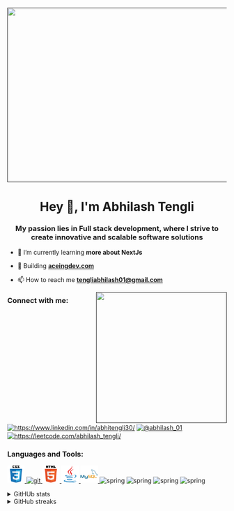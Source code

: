 
<a href=""><img align="center" src="https://algoworksupload.s3.amazonaws.com/new-algoworks/wp-content/uploads/2016/05/16105109/Software-Test-Management.gif" width="1000" height="400"></a>

<!--
**abhilashtengli/abhilashtengli** is a ✨ _special_ ✨ repository because its `README.md` (this file) appears on your GitHub profile.
Here are some ideas to get you started:

- 🔭 I’m currently improving on JavaScript and React.js ...
- 🌱 I’m currently learning ...
- 👯 I’m looking to collaborate on ...
- 🤔 I’m looking for help with ...
- 💬 Ask me about ...
- 📫 How to reach me: ...
- 😄 Pronouns: ...
- ⚡ Fun fact: ...
-->

<h1 align="center">Hey 👋, I'm Abhilash Tengli</h1>
<h3 align="center">My passion lies in Full stack development, where I strive to create innovative and scalable software solutions</h3>

- 🌱 I’m currently learning **more about NextJs**

- 🚀 Building  <a href="https://aceingdev.com/">**aceingdev.com**</a>

- 📫 How to reach me **tengliabhilash01@gmail.com**





<a href=""><img align="right" src="https://raw.githubusercontent.com/abhisheknaiidu/abhisheknaiidu/master/code.gif" width="300" height="300"></a>

<h3 align="left">Connect with me:</h3>
<p align="left">
<a href="https://www.linkedin.com/in/abhitengli30/" target="blank"><img align="center" src="https://raw.githubusercontent.com/rahuldkjain/github-profile-readme-generator/master/src/images/icons/Social/linked-in-alt.svg" alt="https://www.linkedin.com/in/abhitengli30/" height="30" width="40" /></a>
<a href="https://www.hackerrank.com/@abhilash_01" target="blank"><img align="center" src="https://raw.githubusercontent.com/rahuldkjain/github-profile-readme-generator/master/src/images/icons/Social/hackerrank.svg" alt="@abhilash_01" height="30" width="40" /></a>
<a href="https://leetcode.com/abhilash_tengli/" target="blank"><img align="center" src="https://raw.githubusercontent.com/rahuldkjain/github-profile-readme-generator/master/src/images/icons/Social/leet-code.svg" alt="https://leetcode.com/abhilash_tengli/" height="30" width="40" /></a>
</p>



<h3 align="left">Languages and Tools:</h3>
<p align="left"> <a href="https://www.w3schools.com/css/" target="_blank" rel="noreferrer"> <img src="https://raw.githubusercontent.com/devicons/devicon/master/icons/css3/css3-original-wordmark.svg" alt="css3" width="40" height="40"/> </a> <a href="https://git-scm.com/" target="_blank" rel="noreferrer"> <img src="https://www.vectorlogo.zone/logos/git-scm/git-scm-icon.svg" alt="git" width="40" height="40"/> </a> <a href="https://www.w3.org/html/" target="_blank" rel="noreferrer"> <img src="https://raw.githubusercontent.com/devicons/devicon/master/icons/html5/html5-original-wordmark.svg" alt="html5" width="40" height="40"/> </a> <a href="https://www.java.com" target="_blank" rel="noreferrer"> <img src="https://raw.githubusercontent.com/devicons/devicon/master/icons/java/java-original.svg" alt="java" width="40" height="40"/> </a> <a href="https://www.mysql.com/" target="_blank" rel="noreferrer"> <img src="https://raw.githubusercontent.com/devicons/devicon/master/icons/mysql/mysql-original-wordmark.svg" alt="mysql" width="40" height="40"/> </a> <a href="https://spring.io/" target="_blank" rel="noreferrer"> </a> <img src="https://www.vectorlogo.zone/logos/springio/springio-icon.svg" alt="spring" width="40" height="40"/> <img src="https://brandslogos.com/wp-content/uploads/images/large/react-logo-1.png" alt="spring" width="40" height="40"/> <img src="https://encrypted-tbn0.gstatic.com/images?q=tbn:ANd9GcR2_RY4COV565Nju7b4ZI5tsPkJQT1imxdFXg&s" alt="spring" width="40" height="40"/> <img src="https://e7.pngegg.com/pngimages/445/982/png-clipart-node-js-express-js-javascript-mongodb-npm-logo-open-leaf-text.png" alt="spring" width="40" height="40"/> </p>


<details>
  <summary> GitHUb stats </summary>
<p>&nbsp;<img align="center" src="https://github-readme-stats.vercel.app/api?username=abhilashtengli&show_icons=true&locale=en" alt="abhilashtengli" /></p>
</details>
  <details>
   <summary> GitHub streaks </summary>
<p><img align="center" src="https://github-readme-streak-stats.herokuapp.com/?user=abhilashtengli&" alt="abhilashtengli" /></p>
</details>
